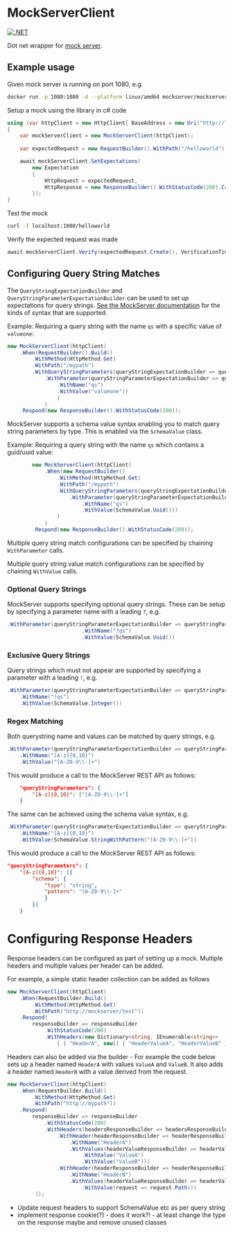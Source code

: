 # MockServerClient

[![.NET](https://github.com/sicarrington/mockserverclient/actions/workflows/buildtest.yml/badge.svg?branch=master)](https://github.com/sicarrington/mockserverclient/actions/workflows/buildtest.yml)

Dot net wrapper for [mock server](https://www.mock-server.com).

## Example usage

Given mock server is running on port 1080, e.g.
```bash
docker run -p 1080:1080 -d --platform linux/amd64 mockserver/mockserver:latest
```

Setup a mock using the library in c# code

```csharp 
using (var httpClient = new HttpClient{ BaseAddress = new Uri("http://localhost:1080/")})
{
    var mockServerClient = new MockServerClient(httpClient);
    
    var expectedRequest = new RequestBuilder().WithPath("/helloworld").Create()

    await mockServerClient.SetExpectations(
        new Expectation
        {
            HttpRequest = expectedRequest,
            HttpResponse = new ResponseBuilder().WithStatusCode(200).Create()
        });
}
```

Test the mock
```bash
curl -I localhost:1080/helloworld
```

Verify the expected request was made

```csharp
await mockServerClient.Verify(expectedRequest.Create(), VerificationTimes.Once)
```


## Configuring Query String Matches
The `QueryStringExpectationBuilder` and `QueryStringParameterExpectationBuilder` can be used to set up expectations for query strings. [See the MockServer documentation](https://www.mock-server.com/mock_server/getting_started.html) for the kinds of syntax that are supported.

Example: Requiring a query string with the name `qs` with a specific value of `valueone`:
```csharp
new MockServerClient(httpClient)
    .When(RequestBuilder().Build()
        .WithMethod(HttpMethod.Get)
        .WithPath("/mypath")
        .WithQueryStringParameters(queryStringExpectationBuilder => queryStringExpectationBuilder
            .WithParameter(queryStringParameterExpectationBuilder => queryStringParameterExpectationBuilder
                .WithName("qs")
                .WithValue("valueone"))
                )
            )
    .Respond(new ResponseBuilder().WithStatusCode(200));
```

MockServer supports a schema value syntax enabling you to match query string parameters by type. This is enabled via the `SchemaValue` class. 

Example: Requiring a query string with the name `qs` which contains a guid/uuid value:
```csharp
        new MockServerClient(httpClient)
            .When(new RequestBuilder()
                .WithMethod(HttpMethod.Get)
                .WithPath("/mypath")
                .WithQueryStringParameters(queryStringExpectationBuilder => queryStringExpectationBuilder
                    .WithParameter(queryStringParameterExpectationBuilder => queryStringParameterExpectationBuilder
                        .WithName("qs")
                        .WithValue(SchemaValue.Uuid()))
                )
            )
        .Respond(new ResponseBuilder().WithStatusCode(200));
```

Multiple query string match configurations can be specified by chaining `WithParameter` calls.

Multiple query string value match configurations can be specified by chaining `WithValue` calls.

### Optional Query Strings
MockServer supports specifying optional query strings. These can be setup by specifying a parameter name with a leading `?`, e.g.
```csharp
.WithParameter(queryStringParameterExpectationBuilder => queryStringParameterExpectationBuilder
                        .WithName("?qs")
                        .WithValue(SchemaValue.Uuid())
```

### Exclusive Query Strings
Query strings which must not appear are supported by specifying a parameter with a leading `!`, e.g.
```csharp
.WithParameter(queryStringParameterExpectationBuilder => queryStringParameterExpectationBuilder
    .WithName("!qs")
    .WithValue(SchemaValue.Integer())
```

### Regex Matching
Both querystring name and values can be matched by query strings, e.g.
```csharp
.WithParameter(queryStringParameterExpectationBuilder => queryStringParameterExpectationBuilder
    .WithName("[A-z]{0,10}")
    .WithValue("[A-Z0-9\\-]+")
```
This would produce a call to the MockServer REST API as follows:
```json
    "queryStringParameters": {
        "[A-z]{0,10}": ["[A-Z0-9\\-]+"]
    }
```


The same can be achieved using the schema value syntax, e.g.
```csharp
.WithParameter(queryStringParameterExpectationBuilder => queryStringParameterExpectationBuilder
    .WithName("[A-z]{0,10}")
    .WithValue(SchemaValue.StringWithPattern("[A-Z0-9\\-]+"))
```
This would produce a call to the MockServer REST API as follows:
```json
"queryStringParameters": {
    "[A-z]{0,10}": [{
        "schema": {
            "type": "string",
            "pattern": "[A-Z0-9\\-]+"
            }
        }]
    }
```

# Configuring Response Headers
Response headers can be configured as part of setting up a mock. Multiple headers and multiple values per header can be added. 

For example, a simple static header collection can be added as follows
```csharp
new MockServerClient(httpClient)
    .When(RequestBuilder.Build()
        .WithMethod(HttpMethod.Get)
        .WithPath("http://mockserver/test"))
    .Respond(
        responseBuilder => responseBuilder
            .WithStatusCode(200)
            .WithHeaders(new Dictionary<string, IEnumerable<string>>
                { { "HeaderA", new[] { "HeaderValueA", "HeaderValueB" } } }));
```

Headers can also be added via the builder - For example the code below sets up a header named `HeaderA` with values `ValueA` and `ValueB`. It also adds a header named `HeaderB` with a value derived from the request.
```csharp
new MockServerClient(httpClient)
    .When(RequestBuilder.Build()
        .WithMethod(HttpMethod.Get)
        .WithPath("http://mypath"))
    .Respond(
        responseBuilder => responseBuilder
            .WithStatusCode(200)
            .WithHeaders(headersResponseBuilder => headersResponseBuilder
                .WithHeader(headerResponseBuilder => headerResponseBuilder
                    .WithName("HeaderA")
                    .WithValues(headerValueResponseBuilder => headerValueResponseBuilder
                        .WithValue("ValueA")
                        .WithValue("ValueB")))
                .WithHeader(headerResponseBuilder => headerResponseBuilder
                    .WithName("HeaderB")
                    .WithValues(headerValueResponseBuilder => headerValueResponseBuilder
                        .WithValue(request => request.Path)))
         ));
```


- Update request headers to support SchemaValue etc as per query string 
- implement response cookie(?) - does it work?! - at least change the type on the response maybe and remove unused classes
